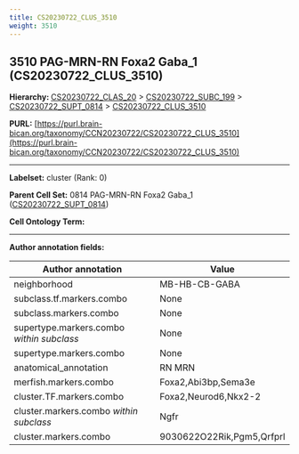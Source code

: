 ```yaml
---
title: CS20230722_CLUS_3510
weight: 3510
---
```

## 3510 PAG-MRN-RN Foxa2 Gaba_1 (CS20230722_CLUS_3510)
<b>Hierarchy: </b>
[CS20230722_CLAS_20](../CS20230722_CLAS_20) >
[CS20230722_SUBC_199](../CS20230722_SUBC_199) >
[CS20230722_SUPT_0814](../CS20230722_SUPT_0814) >
[CS20230722_CLUS_3510](../CS20230722_CLUS_3510)

**PURL:** [https://purl.brain-bican.org/taxonomy/CCN20230722/CS20230722_CLUS_3510](https://purl.brain-bican.org/taxonomy/CCN20230722/CS20230722_CLUS_3510)

---


**Labelset:** cluster (Rank: 0)

**Parent Cell Set:** 0814 PAG-MRN-RN Foxa2 Gaba_1 ([CS20230722_SUPT_0814](../CS20230722_SUPT_0814))



**Cell Ontology Term:** 

[MARKER GENES.]: #


---

[TRANSFERRED ANNOTATIONS.]: #


[AUTHOR ANNOTATION FIELDS.]: #


**Author annotation fields:**

| Author annotation | Value |
|-------------------|-------|
|neighborhood|MB-HB-CB-GABA|
|subclass.tf.markers.combo|None|
|subclass.markers.combo|None|
|supertype.markers.combo _within subclass_|None|
|supertype.markers.combo|None|
|anatomical_annotation|RN MRN|
|merfish.markers.combo|Foxa2,Abi3bp,Sema3e|
|cluster.TF.markers.combo|Foxa2,Neurod6,Nkx2-2|
|cluster.markers.combo _within subclass_|Ngfr|
|cluster.markers.combo|9030622O22Rik,Pgm5,Qrfprl|
